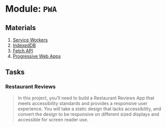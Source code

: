 # Module: `PWA`

## Materials

1. [Service Workers](https://developers.google.com/web/ilt/pwa/introduction-to-service-worker)
2. [IndexedDB](https://developers.google.com/web/ilt/pwa/working-with-indexeddb)
3. [Fetch API](https://developers.google.com/web/ilt/pwa/working-with-the-fetch-api)
4. [Progressive Web Apps](https://developers.google.com/web/progressive-web-apps/)

## Tasks

### Restaurant Reviews
> In this project, you’ll need to build a Restaurant Reviews App that meets accessibility standards and provides a responsive user experience. You will take a static design that lacks accessibility, and convert the design to be responsive on different sized displays and accessible for screen reader use.